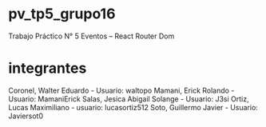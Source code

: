 # pv_tp5_grupo16
Trabajo Práctico N° 5 Eventos – React Router Dom

# integrantes
Coronel, Walter Eduardo - Usuario: waltopo
Mamani, Erick Rolando - Usuario: MamaniErick
Salas, Jesica Abigail Solange - Usuario: J3si
Ortiz, Lucas Maximiliano - usuario: lucasortiz512
Soto, Guillermo Javier - Usuario: Javiersot0